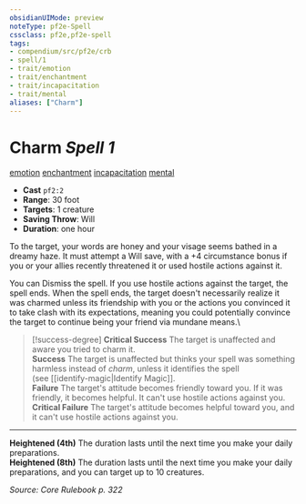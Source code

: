 ```yaml
---
obsidianUIMode: preview
noteType: pf2e-Spell
cssclass: pf2e,pf2e-spell
tags:
- compendium/src/pf2e/crb
- spell/1
- trait/emotion
- trait/enchantment
- trait/incapacitation
- trait/mental
aliases: ["Charm"]
---
```

# Charm *Spell 1*   
[emotion](emotion.md)  [enchantment](enchantment.md)  [incapacitation](incapacitation.md)  [mental](mental.md)  

- **Cast** `pf2:2`
- **Range**: 30 foot
- **Targets**: 1 creature
- **Saving Throw**: Will
- **Duration**: one hour

To the target, your words are honey and your visage seems bathed in a dreamy haze. It must attempt a Will save, with a +4 circumstance bonus if you or your allies recently threatened it or used hostile actions against it.  
  
You can Dismiss the spell. If you use hostile actions against the target, the spell ends. When the spell ends, the target doesn't necessarily realize it was charmed unless its friendship with you or the actions you convinced it to take clash with its expectations, meaning you could potentially convince the target to continue being your friend via mundane means.\

> [!success-degree] 
> **Critical Success** The target is unaffected and aware you tried to charm it.  
> **Success** The target is unaffected but thinks your spell was something harmless instead of _charm_, unless it identifies the spell (see [[identify-magic|Identify Magic]].  
> **Failure** The target's attitude becomes friendly toward you. If it was friendly, it becomes helpful. It can't use hostile actions against you.  
> **Critical Failure** The target's attitude becomes helpful toward you, and it can't use hostile actions against you.

---

**Heightened (4th)** The duration lasts until the next time you make your daily preparations.  
**Heightened (8th)** The duration lasts until the next time you make your daily preparations, and you can target up to 10 creatures.

*Source: Core Rulebook p. 322*